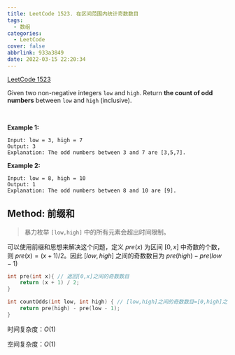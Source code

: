 ```yaml
---
title: LeetCode 1523. 在区间范围内统计奇数数目
tags:
  - 数组
categories:
  - LeetCode
cover: false
abbrlink: 933a3849
date: 2022-03-15 22:20:34
---
```


[LeetCode 1523](https://leetcode-cn.com/problems/count-odd-numbers-in-an-interval-range/)

Given two non-negative integers `low` and `high`. Return **the count of odd numbers** between `low` and `high` (inclusive).

 

**Example 1:**

    Input: low = 3, high = 7
    Output: 3
    Explanation: The odd numbers between 3 and 7 are [3,5,7].


**Example 2:**

    Input: low = 8, high = 10
    Output: 1
    Explanation: The odd numbers between 8 and 10 are [9].



## Method: 前缀和

> 暴力枚举 `[low,high]` 中的所有元素会超出时间限制。

可以使用前缀和思想来解决这个问题，定义 $pre(x)$ 为区间 $[0, x]$ 中奇数的个数，则 $pre(x) = (x + 1)/2$。因此 $[low,high]$ 之间的奇数数目为 $pre(high) - pre(low - 1)$

```cpp
int pre(int x){ // 返回[0,x]之间的奇数数目
    return (x + 1) / 2;
}

int countOdds(int low, int high) { // [low,high]之间的奇数数目=[0,high]之间的奇数数目-[0,low-1]之间的奇数数目
    return pre(high) - pre(low - 1);
}
```

时间复杂度：$O(1)$

空间复杂度：$O(1)$